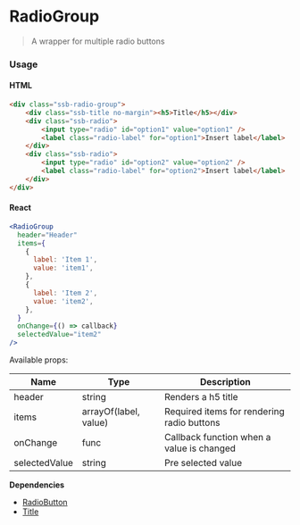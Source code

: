 RadioGroup
========

> A wrapper for multiple radio buttons

### Usage

#### HTML

```html
<div class="ssb-radio-group">
    <div class="ssb-title no-margin"><h5>Title</h5></div>
    <div class="ssb-radio">
        <input type="radio" id="option1" value="option1" />
        <label class="radio-label" for="option1">Insert label</label>
    </div>
    <div class="ssb-radio">
        <input type="radio" id="option2" value="option2" />
        <label class="radio-label" for="option2">Insert label</label>
    </div>
</div>
```

#### React

```jsx harmony
<RadioGroup
  header="Header"
  items={
    {
      label: 'Item 1',
      value: 'item1',
    },
    {
      label: 'Item 2',
      value: 'item2',
    },
  }
  onChange={() => callback}
  selectedValue="item2"
/>
```

Available props:

| Name       | Type           | Description  |
| ---------- | ------------- | ----- |
| header | string | Renders a h5 title |
| items | arrayOf(label, value) | Required items for rendering radio buttons |
| onChange | func | Callback function when a value is changed |
| selectedValue | string | Pre selected value |

__Dependencies__
 - [RadioButton](../RadioButton)
 - [Title](../Title)
